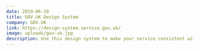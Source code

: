 ```yaml
---
date: 2019-06-10
title: GOV.UK Design System
company: GOV.UK
link: https://design-system.service.gov.uk/
image: uploads/gov-uk.jpg
description: Use this design system to make your service consistent with GOV.UK. Learn from the research and experience of other service teams and avoid repeating work that’s already been done.
---
```


